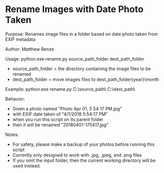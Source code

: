 # Rename Images with Date Photo Taken

Purpose: Renames image files in a folder based on date photo taken from EXIF metadata

Author: Matthew Renze

Usage: python.exe rename.py source_path_folder  dest_path_folder
  - source_path_folder = the directory containing the image files to be renamed
  - dest_path_folder = move images files to dest_path_folder\{year}\month

Example: python.exe rename.py C:\source_path\ C:\dest_path\  

Behavior:
  - Given a photo named "Photo Apr 01, 5 54 17 PM.jpg"  
  - with EXIF date taken of "4/1/2018 5:54:17 PM"  
  - when you run this script on its parent folder
  - then it will be renamed "20180401-175417.jpg"

Notes:
  - For safety, please make a backup of your photos before running this script
  - Currently only designed to work with .jpg, .jpeg, and .png files
  - If you omit the input folder, then the current working directory will be used instead.

